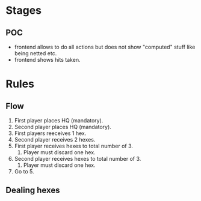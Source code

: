 # Stages

## POC

- frontend allows to do all actions but does not show "computed" stuff like being netted etc.
- frontend shows hits taken.

# Rules

## Flow

1. First player places HQ (mandatory).
2. Second player places HQ (mandatory).
3. First players reeceives 1 hex.
4. Second player receives 2 hexes.
5. First player receives hexes to total number of 3.
    1. Player must discard one hex.
6. Second player receives hexes to total number of 3.
    1. Player must discard one hex.
7. Go to 5.

## Dealing hexes

